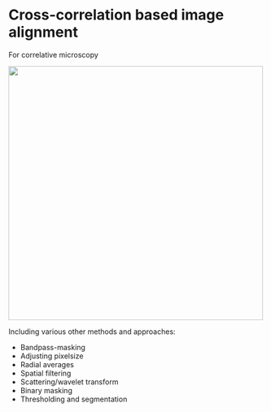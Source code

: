  # Cross-correlation based image alignment
 
 For correlative microscopy 
 
<img src="https://user-images.githubusercontent.com/103127272/215934511-0fe74709-caec-40e2-a267-7320921c60db.png" width="500"/>


Including various other methods and approaches:
* Bandpass-masking
* Adjusting pixelsize
* Radial averages
* Spatial filtering
* Scattering/wavelet transform
* Binary masking
* Thresholding and segmentation
